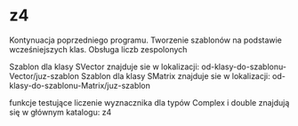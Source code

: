 # z4
Kontynuacja poprzedniego programu. Tworzenie szablonów na podstawie wcześniejszych klas. Obsługa liczb zespolonych



Szablon dla klasy SVector znajduje sie w lokalizacji:
od-klasy-do-szablonu-Vector/juz-szablon
Szablon dla klasy SMatrix znajduje sie w lokalizacji:
od-klasy-do-szablonu-Matrix/juz-szablon

funkcje testujące liczenie wyznacznika dla typów Complex i double znajdują 
się w głównym katalogu: z4
